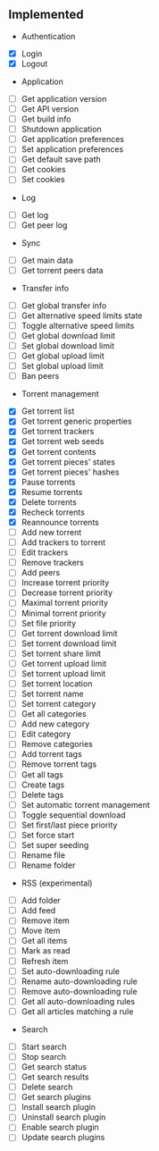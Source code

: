 



## Implemented
- Authentication
 - [x] Login
 - [x] Logout
- Application
 - [ ] Get application version
 - [ ] Get API version
 - [ ] Get build info
 - [ ] Shutdown application
 - [ ] Get application preferences
 - [ ] Set application preferences
 - [ ] Get default save path
 - [ ] Get cookies
 - [ ] Set cookies
- Log
 - [ ] Get log
 - [ ] Get peer log
- Sync
 - [ ] Get main data
 - [ ] Get torrent peers data
- Transfer info
 - [ ] Get global transfer info
 - [ ] Get alternative speed limits state
 - [ ] Toggle alternative speed limits
 - [ ] Get global download limit
 - [ ] Set global download limit
 - [ ] Get global upload limit
 - [ ] Set global upload limit
 - [ ] Ban peers
- Torrent management
 - [x] Get torrent list
 - [x] Get torrent generic properties
 - [x] Get torrent trackers
 - [x] Get torrent web seeds
 - [x] Get torrent contents
 - [x] Get torrent pieces' states
 - [x] Get torrent pieces' hashes
 - [x] Pause torrents
 - [x] Resume torrents
 - [x] Delete torrents
 - [x] Recheck torrents
 - [x] Reannounce torrents
 - [ ] Add new torrent
 - [ ] Add trackers to torrent
 - [ ] Edit trackers
 - [ ] Remove trackers
 - [ ] Add peers
 - [ ] Increase torrent priority
 - [ ] Decrease torrent priority
 - [ ] Maximal torrent priority
 - [ ] Minimal torrent priority
 - [ ] Set file priority
 - [ ] Get torrent download limit
 - [ ] Set torrent download limit
 - [ ] Set torrent share limit
 - [ ] Get torrent upload limit
 - [ ] Set torrent upload limit
 - [ ] Set torrent location
 - [ ] Set torrent name
 - [ ] Set torrent category
 - [ ] Get all categories
 - [ ] Add new category
 - [ ] Edit category
 - [ ] Remove categories
 - [ ] Add torrent tags
 - [ ] Remove torrent tags
 - [ ] Get all tags
 - [ ] Create tags
 - [ ] Delete tags
 - [ ] Set automatic torrent management
 - [ ] Toggle sequential download
 - [ ] Set first/last piece priority
 - [ ] Set force start
 - [ ] Set super seeding
 - [ ] Rename file
 - [ ] Rename folder
- RSS (experimental)
 - [ ] Add folder
 - [ ] Add feed
 - [ ] Remove item
 - [ ] Move item
 - [ ] Get all items
 - [ ] Mark as read
 - [ ] Refresh item
 - [ ] Set auto-downloading rule
 - [ ] Rename auto-downloading rule
 - [ ] Remove auto-downloading rule
 - [ ] Get all auto-downloading rules
 - [ ] Get all articles matching a rule
- Search
 - [ ] Start search
 - [ ] Stop search
 - [ ] Get search status
 - [ ] Get search results
 - [ ] Delete search
 - [ ] Get search plugins
 - [ ] Install search plugin
 - [ ] Uninstall search plugin
 - [ ] Enable search plugin
 - [ ] Update search plugins
